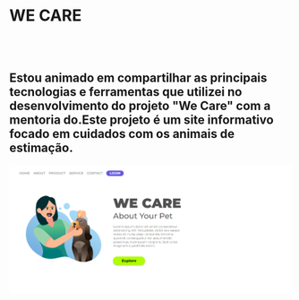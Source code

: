<h1>WE CARE</h1>
<br>
<br>
<h2>Estou animado em compartilhar as principais tecnologias e ferramentas que utilizei no desenvolvimento do projeto "We Care" com a 
  mentoria do.Este projeto é um site informativo focado em cuidados com os animais de estimação.</h2>

  <img src="https://github.com/Vando2106/We-Care/blob/master/Img/WE%20CARE.png?raw=true"/>
